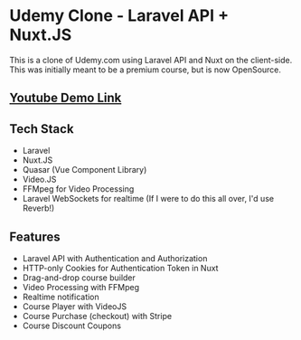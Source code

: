 # Udemy Clone - Laravel API + Nuxt.JS

This is a clone of Udemy.com using Laravel API and Nuxt on the client-side. This was initially meant to be a premium course, but is now OpenSource.

## [Youtube Demo Link](https://www.youtube.com/watch?v=SXug9LZpbCM)

## Tech Stack
- Laravel
- Nuxt.JS
- Quasar (Vue Component Library)
- Video.JS
- FFMpeg for Video Processing
- Laravel WebSockets for realtime (If I were to do this all over, I'd use Reverb!)

## Features
- Laravel API with Authentication and Authorization
- HTTP-only Cookies for Authentication Token in Nuxt
- Drag-and-drop course builder
- Video Processing with FFMpeg
- Realtime notification
- Course Player with VideoJS
- Course Purchase (checkout) with Stripe
- Course Discount Coupons

